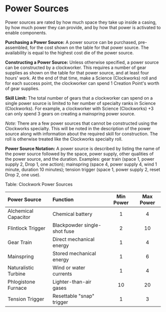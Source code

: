 # Power Sources

Power sources are rated by how much space they take up inside a casing,
by how much power they can provide, and by how that power is activated
to enable components.

**Purchasing a Power Source:** A power source can be purchased,
pre-assembled, for the cost shown on the table for that power source.
The availability is equal to the highest cost die of the power source.

**Constructing a Power Source:** Unless otherwise specified, a power source
can be constructed by a clockworker. This requires a number of gear
supplies as shown on the table for that power source, and at least four
hours' work. At the end of that time, make a Science (Clockworks) roll
and for each success point, the clockworker can spend 1 Creation Point's
worth of gear supplies.

**Skill Limit:** The total number of gears that a clockworker can spend on a
single power source is limited to her number of specialty ranks in
Science (Clockworks). For example, a clockworker with Science
(Clockworks) +3 can only spend 3 gears on creating a mainspring power
source.

*Note:* There are a few power sources that cannot be constructed using the
Clockworks specialty. This will be noted in the description of the power
source along with information about the required skill for construction.
The roll is otherwise treated like the Clockworks specialty roll.

**Power Source Notation:** A power source is described by listing the name
of the power source followed by the space, power supply, other qualities
of the power source, and the duration. Examples: gear train (space 1,
power supply 2, Drop 1, one action); mainspring (space 4, power supply
4, wind 1 minute, duration 10 minutes); tension trigger (space 1, power
supply 2, reset Drop 2, one use). 

Table: Clockwork Power Sources

| Power Source             | Function                     | Min Power | Max Power |
| :----------------------- | :--------------------------- | :-------: | :-------: |
| Alchemical Capacitor     | Chemical battery             |  1        |  4        |
| Flintlock Trigger        | Blackpowder single-shot fuse |  2        | 10        |
| Gear Train               | Direct mechanical energy     |  1        |  4        |
| Mainspring               | Stored mechanical energy     |  1        |  6        |
| Naturalistic Turbine     | Wind or water currents       |  1        |  4        |
| Phlogistone Furnace      | Lighter-than-air gases       | 10        | 20        |
| Tension Trigger          | Resettable "snap" trigger    |  1        |  3        |

